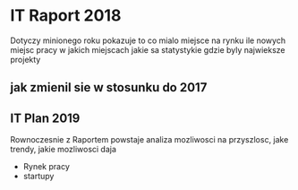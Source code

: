 # IT  Raport 2018

Dotyczy minionego roku
pokazuje to co mialo miejsce na rynku
ile nowych miejsc pracy
w jakich miejscach
jakie sa statystykie
gdzie byly najwieksze projekty

## jak zmienil sie w stosunku do 2017



## IT Plan 2019
Rownoczesnie z Raportem powstaje analiza mozliwosci na przyszlosc,
jake trendy, jakie mozliwosci daja

+ Rynek pracy
+ startupy